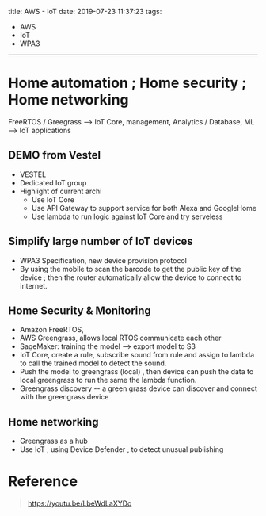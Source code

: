 title: AWS - IoT
date: 2019-07-23 11:37:23
tags:
- AWS
- IoT
- WPA3
---

# Home automation ; Home security ; Home networking

FreeRTOS / Greegrass --> IoT Core, management, Analytics / Database, ML --> IoT applications

## DEMO from Vestel

* VESTEL
* Dedicated IoT group
* Highlight of current archi
   * Use IoT Core
   * Use API Gateway to support service for both Alexa and GoogleHome
   * Use lambda to run logic against IoT Core and try serveless

## Simplify large number of IoT devices

* WPA3 Specification, new device provision protocol
* By using the mobile to scan the barcode to get the public key of the device ; then  the router automatically allow the device to connect to internet.

## Home Security & Monitoring

* Amazon FreeRTOS,
* AWS Greengrass, allows local RTOS communicate each other
* SageMaker: training the model --> export model to S3
* IoT Core, create a rule,  subscribe sound from rule and assign to lambda to call the trained model to detect the sound.
* Push the model to greengrass (local) , then device can push the data to local greengrass to run the same the lambda function.
* Greengrass discovery -- a green grass device can discover and connect with the greengrass device


## Home networking

* Greengrass as a hub
* Use IoT , using Device Defender , to detect unusual publishing 


# Reference

> https://youtu.be/LbeWdLaXYDo
